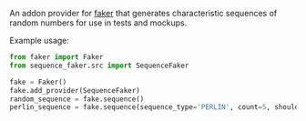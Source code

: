 An addon provider for [faker](https://faker.readthedocs.io/en/stable/index.html) that generates characteristic sequences of random numbers for use in tests and mockups.

Example usage:

```python
from faker import Faker
from sequence_faker.src import SequenceFaker

fake = Faker()
fake.add_provider(SequenceFaker)
random_sequence = fake.sequence()
perlin_sequence = fake.sequence(sequence_type='PERLIN', count=5, should_round=True, ndigits=2)
```
